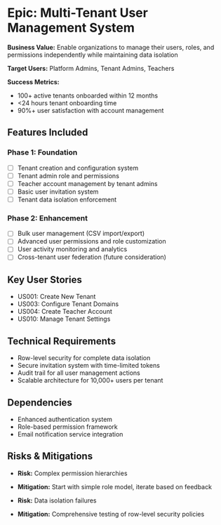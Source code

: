 # Epic: Multi-Tenant User Management System

**Business Value:** Enable organizations to manage their users, roles, and permissions independently while maintaining data isolation

**Target Users:** Platform Admins, Tenant Admins, Teachers

**Success Metrics:**
- 100+ active tenants onboarded within 12 months
- <24 hours tenant onboarding time
- 90%+ user satisfaction with account management

## Features Included

### Phase 1: Foundation
- [ ] Tenant creation and configuration system
- [ ] Tenant admin role and permissions
- [ ] Teacher account management by tenant admins
- [ ] Basic user invitation system
- [ ] Tenant data isolation enforcement

### Phase 2: Enhancement  
- [ ] Bulk user management (CSV import/export)
- [ ] Advanced user permissions and role customization
- [ ] User activity monitoring and analytics
- [ ] Cross-tenant user federation (future consideration)

## Key User Stories
- US001: Create New Tenant
- US003: Configure Tenant Domains  
- US004: Create Teacher Account
- US010: Manage Tenant Settings

## Technical Requirements
- Row-level security for complete data isolation
- Secure invitation system with time-limited tokens
- Audit trail for all user management actions
- Scalable architecture for 10,000+ users per tenant

## Dependencies
- Enhanced authentication system
- Role-based permission framework
- Email notification service integration

## Risks & Mitigations
- **Risk:** Complex permission hierarchies
- **Mitigation:** Start with simple role model, iterate based on feedback

- **Risk:** Data isolation failures
- **Mitigation:** Comprehensive testing of row-level security policies